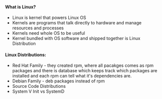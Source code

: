 #### What is Linux?
* Linux is kernel that powers Linux OS
* Kernels are programs that talk directly to hardware and manage resources and processes
* Kernels need whole OS to be useful
* Kernel bundled with OS software and shipped together is Linux Distribution

#### Linux Distributions:
* Red Hat Family - they created rpm, where all pacakges comes as rpm packages and there is database which keeps track which packages are installed and each rpm can tell what it's dependencies are.
* Debian Family - deb packages instead of rpm
* Source Code Distributions
* System V Init vs SystemD


